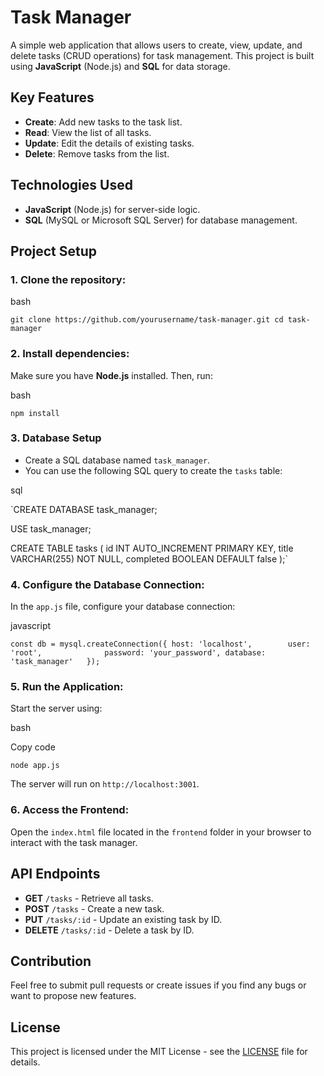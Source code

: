# Task Manager

A simple web application that allows users to create, view, update, and delete tasks (CRUD operations) for task management. This project is built using **JavaScript** (Node.js) and **SQL** for data storage.

## Key Features

-   **Create**: Add new tasks to the task list.
-   **Read**: View the list of all tasks.
-   **Update**: Edit the details of existing tasks.
-   **Delete**: Remove tasks from the list.

## Technologies Used

-   **JavaScript** (Node.js) for server-side logic.
-   **SQL** (MySQL or Microsoft SQL Server) for database management.

## Project Setup

### 1. Clone the repository:

bash



`git clone https://github.com/yourusername/task-manager.git
cd task-manager` 

### 2. Install dependencies:

Make sure you have **Node.js** installed. Then, run:

bash



`npm install` 

### 3. Database Setup

-   Create a SQL database named `task_manager`.
-   You can use the following SQL query to create the `tasks` table:

sql



`CREATE DATABASE task_manager;

USE task_manager;

CREATE TABLE tasks (
  id INT AUTO_INCREMENT PRIMARY KEY,
  title VARCHAR(255) NOT NULL,
  completed BOOLEAN DEFAULT false
);` 

### 4. Configure the Database Connection:

In the `app.js` file, configure your database connection:

javascript



`const db = mysql.createConnection({
  host: 'localhost',       
  user: 'root',             
  password: 'your_password',
  database: 'task_manager'  
});` 

### 5. Run the Application:

Start the server using:

bash

Copy code

`node app.js` 

The server will run on `http://localhost:3001`.

### 6. Access the Frontend:

Open the `index.html` file located in the `frontend` folder in your browser to interact with the task manager.

## API Endpoints

-   **GET** `/tasks` - Retrieve all tasks.
-   **POST** `/tasks` - Create a new task.
-   **PUT** `/tasks/:id` - Update an existing task by ID.
-   **DELETE** `/tasks/:id` - Delete a task by ID.

## Contribution

Feel free to submit pull requests or create issues if you find any bugs or want to propose new features.

## License

This project is licensed under the MIT License - see the [LICENSE](LICENSE) file for details.
